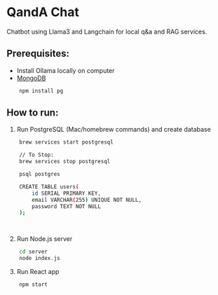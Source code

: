 # QandA Chat
Chatbot using Llama3 and Langchain for local q&a and RAG services. 

## Prerequisites:
* Install Ollama locally on computer
* [MongoDB](https://www.mongodb.com/docs/manual/tutorial/install-mongodb-on-os-x/)

```bash
    npm install pg
```

## How to run:
1. Run PostgreSQL (Mac/homebrew commands) and create database
```bash
    brew services start postgresql

    // To Stop:
    brew services stop postgresql

    psql postgres

    CREATE TABLE users(
        id SERIAL PRIMARY KEY,
        email VARCHAR(255) UNIQUE NOT NULL,
        password TEXT NOT NULL
    );

    
```
2. Run Node.js server
```bash
    cd server
    node index.js
```
3. Run React app
```bash
    npm start
```
